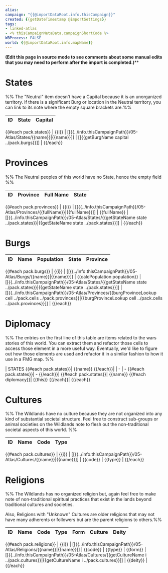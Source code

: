 ```yaml
---
alias:
campaign: "{{@importDataRoot.info.thisCampaign}}"
created: {{getDateTimestamp @importSettings}}
tags: 
- linked-atlas
- <% thisCampaignMetaData.campaignShortCode %>
WBProcess: FALSE
world: {{@importDataRoot.info.mapName}}
---
```


**(Edit this page in source mode to see comments about some manual edits that you may need to perform after the import is completed.)****

# States

%% The "Neutral" item doesn't have a Capital because it is an unorganized territory. If there is a significant Burg or location in the Neutral territory, you can link to its note where the empty square brackets are.%%

| ID | State | Capital |
| -- | ----- | ------- |
{{#each pack.states}}
| {{i}} | [[{{../info.thisCampaignPath}}/05-Atlas/States/{{name}}\|{{name}}]] | [[{{getBurgName capital ../pack.burgs}}]] |
{{/each}}

# Provinces

%% The Neutral peoples of this world have no State, hence the empty field %%

| ID  | Province | Full Name | State |
| --- | -------- | --------- | ----- |
{{#each pack.provinces}}
| {{i}} | [[{{../info.thisCampaignPath}}/05-Atlas/Provinces/{{fullName}}\|{{fullName}}]] | {{fullName}} | [[{{../info.thisCampaignPath}}/05-Atlas/States/{{getStateName state ../pack.states}}\|{{getStateName state ../pack.states}}]] |
{{/each}}

# Burgs

| ID  | Name | Population | State | Province |
| --- | ---- | ---------- | ----- | -------- |
{{#each pack.burgs}}
| {{i}} | [[{{../info.thisCampaignPath}}/05-Atlas/Burgs/{{name}}\|{{name}}]] | {{calcPopulation population}} | [[{{../info.thisCampaignPath}}/05-Atlas/States/{{getStateName state ../pack.states}}\|{{getStateName state ../pack.states}}]] | [[{{../info.thisCampaignPath}}/05-Atlas/Provinces/{{burgProvinceLookup cell ../pack.cells ../pack.provinces}}\|{{burgProvinceLookup cell ../pack.cells ../pack.provinces}}]] |
{{/each}}

# Diplomacy

%% The entries on the first line of this table are items related to the wars stories of this world. You can extract them and refactor those cells to access those element in a more useful way. Eventually, we'd like to figure out how those elements are used and refactor it in a similar fashion to how it use in a FMG map. %%

| STATES {{#each pack.states}}| {{name}} {{/each}}|
| - | - {{#each pack.states}}| - {{/each}}|
{{#each pack.states}}| {{name}} {{#each diplomacy}}| {{this}} {{/each}}|
{{/each}}

# Cultures

%% The Wildlands have no culture because they are not organized into any kind of substantial societal structure. Feel free to construct sub-groups or animal societies on the Wildlands note to flesh out the non-traditional societal aspects of this world. %%

| ID  | Name | Code | Type |
| --- | ---- | -----| ---- |
{{#each pack.cultures}}
| {{i}} | [[{{../info.thisCampaignPath}}/05-Atlas/Cultures/{{name}}\|{{name}}]] | {{code}} | {{type}} |
{{/each}}

# Religions

%% The Wildlands has no organized religion but, again feel free to make note of non-traditional spiritual practices that exist in the lands beyond traditional cultures and societies. 

Also, Religions with "Unknown" Cultures are older religions that may not have many adherents or followers but are the parent religions to others.%%

| ID  | Name | Code | Type | Form | Culture | Deity |
| --- | ---- | -----| ---- | ---- | ------- | ----- |
{{#each pack.religions}}
| {{i}} | [[{{../info.thisCampaignPath}}/05-Atlas/Religions/{{name}}\|{{name}}]] | {{code}} | {{type}} | {{form}} | [[{{../info.thisCampaignPath}}/05-Atlas/Cultures/{{getCultureName i ../pack.cultures}}\|{{getCultureName i ../pack.cultures}}]] | {{deity}} |
{{/each}}